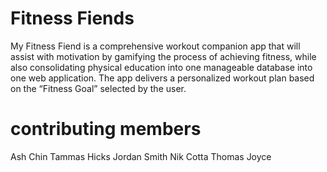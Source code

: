 # Fitness Fiends
My Fitness Fiend is a comprehensive workout companion app that will assist with motivation by gamifying the process of achieving fitness, while also consolidating physical education into one manageable database into one web application. The app delivers a personalized workout plan based on the “Fitness Goal” selected by the user.

# contributing members
Ash Chin
Tammas Hicks
Jordan Smith
Nik Cotta
Thomas Joyce
